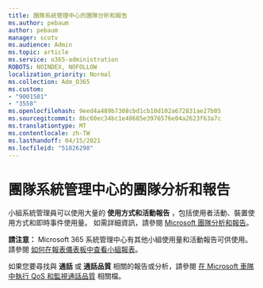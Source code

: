 ```yaml
---
title: 團隊系統管理中心的團隊分析和報告
ms.author: pebaum
author: pebaum
manager: scotv
ms.audience: Admin
ms.topic: article
ms.service: o365-administration
ROBOTS: NOINDEX, NOFOLLOW
localization_priority: Normal
ms.collection: Adm_O365
ms.custom:
- "9001501"
- "3558"
ms.openlocfilehash: 9eed4a489b7308cbd1cb10d102a672831ae27b05
ms.sourcegitcommit: 8bc60ec34bc1e40685e3976576e04a2623f63a7c
ms.translationtype: MT
ms.contentlocale: zh-TW
ms.lasthandoff: 04/15/2021
ms.locfileid: "51826298"
---
```

# <a name="teams-analytics-and-reports-in-the-teams-admin-center"></a>團隊系統管理中心的團隊分析和報告

小組系統管理員可以使用大量的 **使用方式和活動報告** ，包括使用者活動、裝置使用方式和即時事件使用量。 如需詳細資訊，請參閱 [Microsoft 團隊分析和報告](https://docs.microsoft.com/microsoftteams/teams-analytics-and-reports/teams-reporting-reference)。

**請注意：** Microsoft 365 系統管理中心有其他小組使用量和活動報告可供使用。 請參閱 [如何在報表儀表板中查看小組報表](https://docs.microsoft.com/microsoftteams/teams-activity-reports#how-to-view-the-teams-reports-in-the-reports-dashboard)。

如果您要尋找與 **通話** 或 **通話品質** 相關的報告或分析，請參閱 [在 Microsoft 車隊中執行 QoS 和監視通話品質](https://docs.microsoft.com/microsoftteams/monitor-call-quality-qos) 相關檔。

